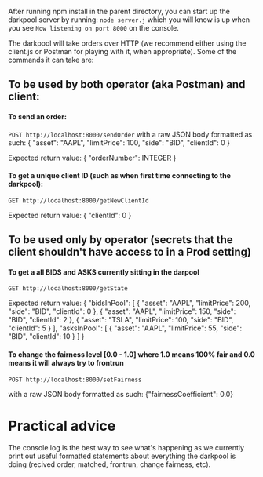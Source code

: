 After running npm install in the parent directory, you can start up the darkpool server by running:
`node server.j`
which you will know is up when you see 
`Now listening on port 8000`
on the console. 

The darkpool will take orders over HTTP (we recommend either using the client.js or Postman for playing with it, when appropriate). 
Some of the commands it can take are:
## To be used by both operator (aka Postman) and client:

#### To send an order:
`POST http://localhost:8000/sendOrder` 
with a raw JSON body formatted as such:
{
    "asset": "AAPL",
    "limitPrice": 100,
    "side": "BID",
    "clientId": 0
}

Expected return value:
{
    "orderNumber": INTEGER
}


#### To get a unique client ID (such as when first time connecting to the darkpool):
`GET http://localhost:8000/getNewClientId` 

Expected return value:
{
    "clientId": 0
}

## To be used only by operator (secrets that the client shouldn't have access to in a Prod setting)

#### To get a all BIDS and ASKS currently sitting in the darpool
`GET http://localhost:8000/getState` 

Expected return value:
{
    "bidsInPool": [
        {
            "asset": "AAPL",
            "limitPrice": 200,
            "side": "BID",
            "clientId": 0
        },
        {
            "asset": "AAPL",
            "limitPrice": 150,
            "side": "BID",
            "clientId": 2
        },
        {
            "asset": "TSLA",
            "limitPrice": 100,
            "side": "BID",
            "clientId": 5
        }
    ],
    "asksInPool": [
        {
            "asset": "AAPL",
            "limitPrice": 55,
            "side": "BID",
            "clientId": 10
        }
    ]
}

#### To change the fairness level [0.0 - 1.0] where 1.0 means 100% fair and 0.0 means it will always try to frontrun
`POST http://localhost:8000/setFairness` 

with a raw JSON body formatted as such:
{"fairnessCoefficient": 0.0}


# Practical advice
The console log is the best way to see what's happening as we currently print out useful formatted statements about everything the darkpool is doing (recived order, matched, frontrun, change fairness, etc).
